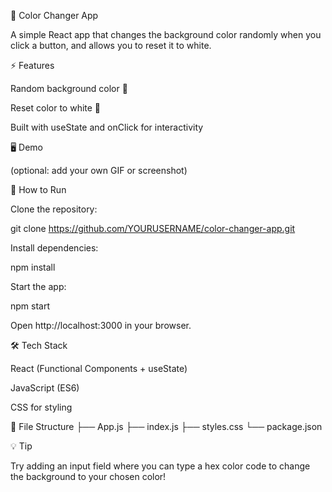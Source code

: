 🎨 Color Changer App




A simple React app that changes the background color randomly when you click a button, and allows you to reset it to white.

⚡ Features

Random background color 🎨

Reset color to white 🔄

Built with useState and onClick for interactivity

🖥️ Demo


(optional: add your own GIF or screenshot)

🚀 How to Run

Clone the repository:

git clone https://github.com/YOURUSERNAME/color-changer-app.git


Install dependencies:

npm install


Start the app:

npm start


Open http://localhost:3000
 in your browser.

🛠️ Tech Stack

React (Functional Components + useState)

JavaScript (ES6)

CSS for styling

📂 File Structure
├── App.js
├── index.js
├── styles.css
└── package.json

💡 Tip

Try adding an input field where you can type a hex color code to change the background to your chosen color!
